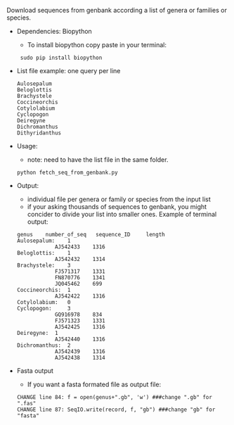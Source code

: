 Download sequences from genbank according a list of genera or families or species. 


- Dependencies: Biopython
	- To install biopython copy paste in your terminal: 
	```
	 sudo pip install biopython
	```

- List file example: one query per line
	```
	Aulosepalum
	Beloglottis
	Brachystele
	Coccineorchis
	Cotylolabium
	Cyclopogon
	Deiregyne
	Dichromanthus
	Dithyridanthus
	```
- Usage:
	- note: need to have the list file in the same folder.
	```
	python fetch_seq_from_genbank.py
	```

- Output:
	- individual file per genera or family or species from the input list
	- if your asking thousands of sequences to genbank, you might concider to divide your list into smaller ones.
	Example of terminal output: 
	```
	genus	 number_of_seq 	 sequence_ID 	 length
	Aulosepalum: 	1
				AJ542433	1316
	Beloglottis: 	1
				AJ542432	1314
	Brachystele: 	3
				FJ571317	1331
				FN870776	1341
				JQ045462	699
	Coccineorchis: 	1
				AJ542422	1316
	Cotylolabium: 	0
	Cyclopogon: 	3
				GQ916978	834
				FJ571323	1331
				AJ542425	1316
	Deiregyne: 	1
				AJ542440	1316
	Dichromanthus: 	2
				AJ542439	1316
				AJ542438	1314
	```

- Fasta output
	- If you want a fasta formated file as output file: 
	```
	CHANGE line 84: f = open(genus+".gb", 'w') ###change ".gb" for ".fas"
	CHANGE line 87: SeqIO.write(record, f, "gb") ###change "gb" for "fasta"
	```

